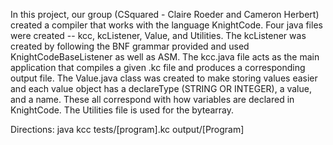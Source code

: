 In this project, our group (CSquared - Claire Roeder and Cameron Herbert) created a compiler that works with the language KnightCode. Four java files were created -- kcc, kcListener, Value, and Utilities. The kcListener was created by following the BNF grammar provided and used KnightCodeBaseListener as well as ASM. The kcc.java file acts as the main application that compiles a given .kc file and produces a corresponding output file. The Value.java class was created to make storing values easier and each value object has a declareType (STRING OR INTEGER), a value, and a name. These all correspond with how variables are declared in KnightCode. The Utilities file is used for the bytearray.

Directions: java kcc tests/[program].kc output/[Program]
